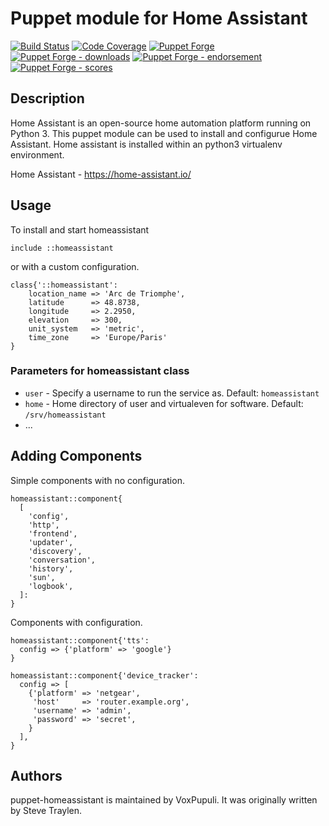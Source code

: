 # Puppet module for Home Assistant 

[![Build Status](https://travis-ci.org/voxpupuli/puppet-homeassistant.png?branch=master)](https://travis-ci.org/voxpupuli/puppet-homeassistant)
[![Code Coverage](https://coveralls.io/repos/github/voxpupuli/puppet-homeassistant/badge.svg?branch=master)](https://coveralls.io/github/voxpupuli/puppet-homeassistant)
[![Puppet Forge](https://img.shields.io/puppetforge/v/puppet/homeassistant.svg)](https://forge.puppetlabs.com/puppet/homeassistant)
[![Puppet Forge - downloads](https://img.shields.io/puppetforge/dt/puppet/homeassistant.svg)](https://forge.puppetlabs.com/puppet/homeassistant)
[![Puppet Forge - endorsement](https://img.shields.io/puppetforge/e/puppet/homeassistant.svg)](https://forge.puppetlabs.com/puppet/homeassistant)
[![Puppet Forge - scores](https://img.shields.io/puppetforge/f/puppet/homeassistant.svg)](https://forge.puppetlabs.com/puppet/homeassistant)

## Description
Home Assistant is an open-source home automation platform running on Python 3. This
puppet module can be used to install and configurue Home Assistant.
Home assistant is installed within an python3 virtualenv environment.

Home Assistant - https://home-assistant.io/

## Usage
To install and start homeassistant

```puppet
include ::homeassistant
```

or with a custom configuration.

```puppet
class{'::homeassistant':
    location_name => 'Arc de Triomphe',
    latitude      => 48.8738,
    longitude     => 2.2950,
    elevation     => 300,
    unit_system   => 'metric',
    time_zone     => 'Europe/Paris'
}

```

### Parameters for homeassistant class
* `user` - Specify a username to run the service as. Default: `homeassistant`
* `home` - Home directory of user and virtualeven for software. Default: `/srv/homeassistant`
* ...

## Adding Components
Simple components with no configuration.

```puppet
homeassistant::component{
  [
    'config',
    'http',
    'frontend',
    'updater',
    'discovery',
    'conversation',
    'history',
    'sun',
    'logbook',
  ]:
}
```

Components with configuration.

```puppet
homeassistant::component{'tts':
  config => {'platform' => 'google'}
} 

homeassistant::component{'device_tracker':
  config => [
    {'platform' => 'netgear',
     'host'     => 'router.example.org',
     'username' => 'admin',
     'password' => 'secret',
    }
  ],
}
```


## Authors
puppet-homeassistant is maintained by VoxPupuli. It was
originally written by Steve Traylen.

